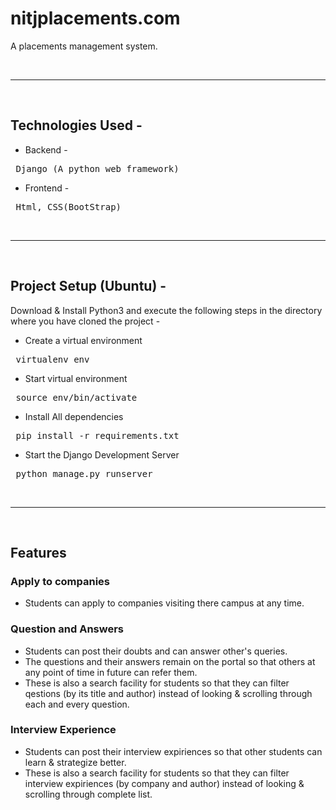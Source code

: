# nitjplacements.com
A placements management system.

<br>
<hr>
<br>

## Technologies Used -
* Backend -
<pre> Django (A python web framework)  </pre>

* Frontend - 
<pre> Html, CSS(BootStrap)  </pre>

<br>
<hr>
<br>

## Project Setup (Ubuntu) -
Download & Install Python3 and execute the following steps in the directory where you have cloned the project - 

* Create a virtual environment 
<pre> virtualenv env  </pre>

* Start virtual environment 
<pre> source env/bin/activate  </pre>

* Install All dependencies
<pre> pip install -r requirements.txt  </pre>

* Start the Django Development Server
<pre> python manage.py runserver  </pre>

<br>
<hr>
<br>

## Features

### Apply to companies
* Students can apply to companies visiting there campus at any time.

### Question and Answers
* Students can post their doubts and can answer other's queries. 
* The questions and their answers remain on the portal so that others at any point of time in future can refer them. 
* These is also a search facility for students so that they can filter qestions (by its title and author) instead of looking & scrolling through each and every question.

### Interview Experience
* Students can post their interview expiriences so that other students can learn & strategize better. 
* These is also a search facility for students so that they can filter interview expiriences (by company and author) instead of looking & scrolling through complete list.
